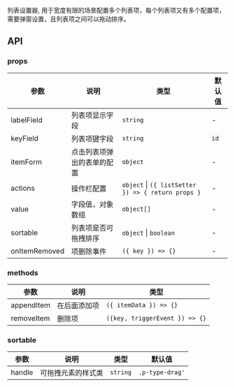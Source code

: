 列表设置器, 用于宽度有限的场景配置多个列表项，每个列表项又有多个配置项，需要弹窗设置，且列表项之间可以拖动排序。

## API

### props

| 参数 | 说明 | 类型 | 默认值 |
| --- | --- | --- | --- |
| labelField | 列表项显示字段 | `string` | - |
| keyField | 列表项键字段 | `string` | `id` |
| itemForm | 点击列表项弹出的表单的配置 | `object` | - |
| actions | 操作栏配置 | `object` \| `({ listSetter }) => { return props }` | - |
| value | 字段值，对象数组 | `object[]` | - |
| sortable | 列表项是否可拖拽排序 | `object` \| `boolean` | - |
| onItemRemoved | 项删除事件 | `({ key }) => {}` | - |

### methods

| 参数 | 说明 | 类型 |
| --- | --- | --- |
| appendItem | 在后面添加项 | `({ itemData }) => {}` |
| removeItem | 删除项 | `({key, triggerEvent }) => {}` |

### sortable

| 参数 | 说明 | 类型 | 默认值 |
| --- | --- | --- | --- |
| handle | 可拖拽元素的样式类 | `string` | `.p-type-drag'` |